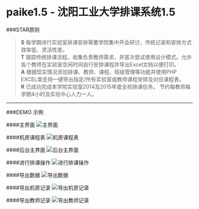 # paike1.5 - 沈阳工业大学排课系统1.5

###STAR原则
> **S** 每学期进行实验室排课安排需要学院集中开会研讨，传统记录和安排方式效率低、灵活性差。  
> **T** 跟踪传统排课流程，收集负责教师需求，并首次尝试使用设计模式。允许各个教师在实验室空闲时间自行安排课程并导出Excel文档以便打印。  
> **A** 根据现实情况添加排课、教师、课程、班级管理等功能并使用PHP EXCEL类支持一键导出指定/所有实验室或教师课程安排及对应课程表。  
> **R** 已成功完成本学院实验室2014及2015年度全校排课任务。 节约每教师每学期4小时及实验中心人力一人。 

---

###DEMO 示例

####主界面
![主界面](https://github.com/SUTFutureCoder/paike1.5/blob/master/example-img/paike_01.png?raw=true)

####机房课程表
![机房课程表](https://github.com/SUTFutureCoder/paike1.5/blob/master/example-img/paike_02.png?raw=true)

####后台主界面
![后台主界面](https://github.com/SUTFutureCoder/paike1.5/blob/master/example-img/paike_03.png?raw=true)

####进行排课操作
![进行排课操作](https://github.com/SUTFutureCoder/paike1.5/blob/master/example-img/paike_07.png?raw=true)


####导出数据
![导出数据](https://github.com/SUTFutureCoder/paike1.5/blob/master/example-img/paike_04.png?raw=true)

####导出机房记录
![导出机房记录](https://github.com/SUTFutureCoder/paike1.5/blob/master/example-img/paike_05.png?raw=true)

####导出教师记录
![导出教师记录](https://github.com/SUTFutureCoder/paike1.5/blob/master/example-img/paike_06.png?raw=true)